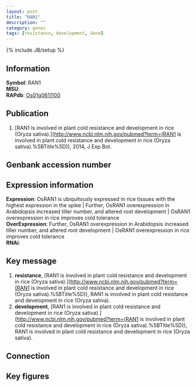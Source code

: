 ```yaml
---
layout: post
title: "RAN1"
description: ""
category: genes
tags: [resistance, development, Gene]
---
```

{% include JB/setup %}

## Information
__Symbol__: RAN1  
__MSU__:   
__RAPdb__: [Os01g0611100](http://rapdb.dna.affrc.go.jp/viewer/gbrowse_details/irgsp1?name=Os01g0611100)  

## Publication
1. [RAN1 is involved in plant cold resistance and development in rice (Oryza sativa).](http://www.ncbi.nlm.nih.gov/pubmed?term=(RAN1 is involved in plant cold resistance and development in rice (Oryza sativa).%5BTitle%5D)), 2014, J Exp Bot.

## Genbank accession number

## Expression information
__Expression__: OsRAN1 is ubiquitously expressed in rice tissues with the highest expression in the spike |  Further, OsRAN1 overexpression in Arabidopsis increased tiller number, and altered root development |  OsRAN1 overexpression in rice improves cold tolerance  
__OverExpression__: Further, OsRAN1 overexpression in Arabidopsis increased tiller number, and altered root development |  OsRAN1 overexpression in rice improves cold tolerance  
__RNAi__:  

## Key message
1. __resistance__, [RAN1 is involved in plant cold resistance and development in rice (Oryza sativa).](http://www.ncbi.nlm.nih.gov/pubmed?term=(RAN1 is involved in plant cold resistance and development in rice (Oryza sativa).%5BTitle%5D)), RAN1 is involved in plant cold resistance and development in rice (Oryza sativa).
2. __development__, [RAN1 is involved in plant cold resistance and development in rice (Oryza sativa).](http://www.ncbi.nlm.nih.gov/pubmed?term=(RAN1 is involved in plant cold resistance and development in rice (Oryza sativa).%5BTitle%5D)), RAN1 is involved in plant cold resistance and development in rice (Oryza sativa).

## Connection

## Key figures


